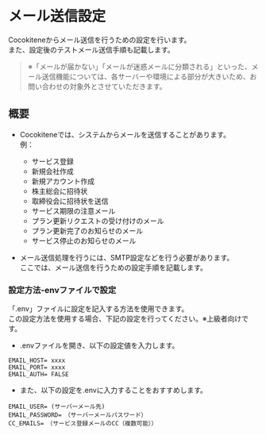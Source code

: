 # メール送信設定
Cocokiteneからメール送信を行うための設定を行います。  
また、設定後のテストメール送信手順も記載します。  

> ※「メールが届かない」「メールが迷惑メールに分類される」といった、メール送信機能については、各サーバーや環境による部分が大きいため、お問い合わせの対象外とさせていただきます。  

## 概要
- Cocokiteneでは、システムからメールを送信することがあります。  
例：
    - サービス登録
    - 新規会社作成
    - 新規アカウント作成
    - 株主総会に招待状
    - 取締役会に招待状を送信
    - サービス期限の注意メール
    - プラン更新リクエストの受け付けのメール
    - プラン更新完了のお知らせのメール
    - サービス停止のお知らせのメール

- メール送信処理を行うには、SMTP設定などを行う必要があります。  
ここでは、メール送信を行うための設定手順を記載します。

### 設定方法-envファイルで設定
「.env」ファイルに設定を記入する方法を使用できます。  
この設定方法を使用する場合、下記の設定を行ってください。※上級者向けです。


- .envファイルを開き、以下の設定値を入力します。

~~~
EMAIL_HOST= xxxx
EMAIL_PORT= xxxx
EMAIL_AUTH= FALSE
~~~

- また、以下の設定を.envに入力することをおすすめします。

~~~
EMAIL_USER= (サーバーメール先)
EMAIL_PASSWORD=　（サーバーメールパスワード）
CC_EMAILS=　（サービス登録メールのCC（複数可能））
~~~



